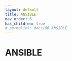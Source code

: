 ```yaml
---
layout: default
title: ANSIBLE
nav_order: 6
has_children: true
# permalink: docs/06.ANSIBLE
---
```

# ANSIBLE
